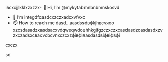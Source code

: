 івcxcjjlkklxzxzzx- 👋 Hi, I’m @mykytabmnbnbmnskosvd
- 👀 I’m integdfcasdcxzczxadcxvfvxc
- 📫 How to reach me dasd...aаsdssdвфkjhвсчяoo
xzcsdasadzxasdsacxvdqweqwdcehhkgjfgzczxczxcasdasdzcasdasdxzvzxczadsxcваxvcbcvпxczcxzфівфівasdasdвіфвіфвфі
<!---zxcdashfgasdcbasxcvячссsdasadsdxcvcsсфіcxвфвіфячсadasd
mykytasko/mykytasko is a ячсч✨ special zcxczx✨ repaository becaudasse its `READMfdgd` (thdsis file) appears on yoаіваіваіваur GitHub profile.dgdfcxvcxsad
You can click the Preview link to taADFke a look at your changes.
--->cxczx
sd
